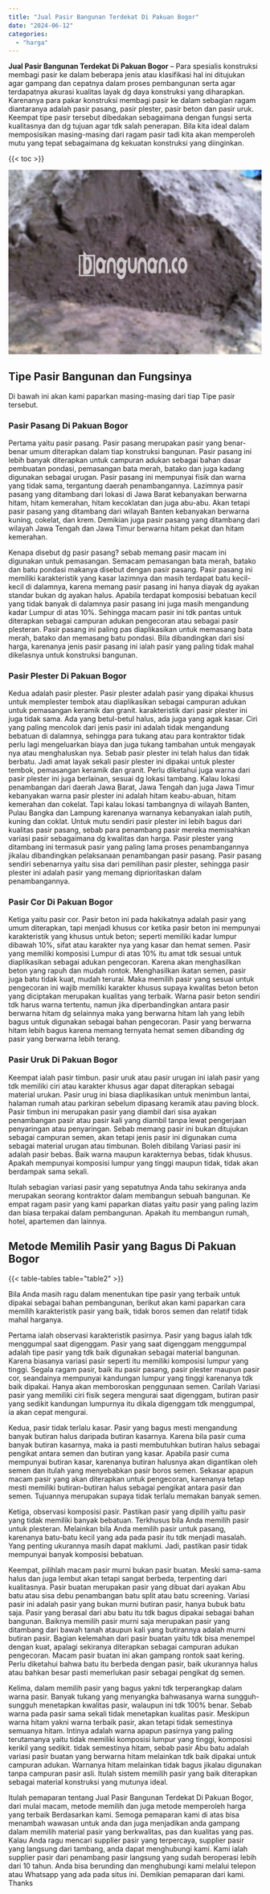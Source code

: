 ```yaml
---
title: "Jual Pasir Bangunan Terdekat Di Pakuan Bogor"
date: "2024-06-12"
categories: 
  - "harga"
---
```


**Jual Pasir Bangunan Terdekat Di Pakuan Bogor** – Para spesialis konstruksi membagi pasir ke dalam beberapa jenis atau klasifikasi hal ini ditujukan agar gampang dan cepatnya dalam proses pembangunan serta agar terdapatnya akurasi kualitas layak dg daya konstruksi yang diharapkan. Karenanya para pakar konstruksi membagi pasir ke dalam sebagian ragam diantaranya adalah pasir pasang, pasir plester, pasir beton dan pasir uruk. Keempat tipe pasir tersebut dibedakan sebagaimana dengan fungsi serta kualitasnya dan dg tujuan agar tdk salah penerapan. Bila kita ideal dalam memposisikan masing-masing dari ragam pasir tadi kita akan memperoleh mutu yang tepat sebagaimana dg kekuatan konstruksi yang diinginkan.

{{< toc >}}

![Jual Pasir Bangunan Terdekat Di Pakuan Bogor](/images/jual-pasir-bangunan-69.png)

## Tipe Pasir Bangunan dan Fungsinya

Di bawah ini akan kami paparkan masing-masing dari tiap Tipe pasir tersebut.

### Pasir Pasang Di Pakuan Bogor

Pertama yaitu pasir pasang. Pasir pasang merupakan pasir yang benar-benar umum diterapkan dalam tiap konstruksi bangunan. Pasir pasang ini lebih banyak diterapkan untuk campuran adukan sebagai bahan dasar pembuatan pondasi, pemasangan bata merah, batako dan juga kadang digunakan sebagai urugan. Pasir pasang ini mempunyai fisik dan warna yang tidak sama, tergantung daerah penambangannya. Lazimnya pasir pasang yang ditambang dari lokasi di Jawa Barat kebanyakan berwarna hitam, hitam kemerahan, hitam kecoklatan dan juga abu-abu. Akan tetapi pasir pasang yang ditambang dari wilayah Banten kebanyakan berwarna kuning, cokelat, dan krem. Demikian juga pasir pasang yang ditambang dari wilayah Jawa Tengah dan Jawa Timur berwarna hitam pekat dan hitam kemerahan.

Kenapa disebut dg pasir pasang? sebab memang pasir macam ini digunakan untuk pemasangan. Semacam pemasangan bata merah, batako dan batu pondasi makanya disebut dengan pasir pasang. Pasir pasang ini memiliki karakteristik yang kasar lazimnya dan masih terdapat batu kecil-kecil di dalamnya, karena memang pasir pasang ini hanya diayak dg ayakan standar bukan dg ayakan halus. Apabila terdapat komposisi bebatuan kecil yang tidak banyak di dalamnya pasir pasang ini juga masih mengandung kadar Lumpur di atas 10%. Sehingga macam pasir ini tdk pantas untuk diterapkan sebagai campuran adukan pengecoran atau sebagai pasir plesteran. Pasir pasang ini paling pas diaplikasikan untuk memasang bata merah, batako dan memasang batu pondasi. Bila dibandingkan dari sisi harga, karenanya jenis pasir pasang ini ialah pasir yang paling tidak mahal dikelasnya untuk konstruksi bangunan.

### Pasir Plester Di Pakuan Bogor

Kedua adalah pasir plester. Pasir plester adalah pasir yang dipakai khusus untuk memplester tembok atau diaplikasikan sebagai campuran adukan untuk pemasangan keramik dan granit. karakteristik dari pasir plester ini juga tidak sama. Ada yang betul-betul halus, ada juga yang agak kasar. Ciri yang paling mencolok dari jenis pasir ini adalah tidak mengandung bebatuan di dalamnya, sehingga para tukang atau para kontraktor tidak perlu lagi mengeluarkan biaya dan juga tukang tambahan untuk mengayak nya atau menghaluskan nya. Sebab pasir plester ini telah halus dan tidak berbatu. Jadi amat layak sekali pasir plester ini dipakai untuk plester tembok, pemasangan keramik dan granit. Perlu diketahui juga warna dari pasir plester ini juga berlainan, sesuai dg lokasi tambang. Kalau lokasi penambangan dari daerah Jawa Barat, Jawa Tengah dan juga Jawa Timur kebanyakan warna pasir plester ini adalah hitam keabu-abuan, hitam kemerahan dan cokelat. Tapi kalau lokasi tambangnya di wilayah Banten, Pulau Bangka dan Lampung karenanya warnanya kebanyakan ialah putih, kuning dan coklat. Untuk mutu sendiri pasir plester ini lebih bagus dari kualitas pasir pasang, sebab para penambang pasir mereka memisahkan variasi pasir sebagaimana dg kwalitas dan harga. Pasir plester yang ditambang ini termasuk pasir yang paling lama proses penambangannya jikalau dibandingkan pelaksanaan penambangan pasir pasang. Pasir pasang sendiri sebenarnya yaitu sisa dari pemilihan pasir plester, sehingga pasir plester ini adalah pasir yang memang diprioritaskan dalam penambangannya.

### Pasir Cor Di Pakuan Bogor

Ketiga yaitu pasir cor. Pasir beton ini pada hakikatnya adalah pasir yang umum diterapkan, tapi menjadi khusus cor ketika pasir beton ini mempunyai karakteristik yang khusus untuk beton; seperti memiliki kadar lumpur dibawah 10%, sifat atau karakter nya yang kasar dan hemat semen. Pasir yang memiliki komposisi Lumpur di atas 10% itu amat tdk sesuai untuk diaplikasikan sebagai adukan pengecoran. Karena akan menghasilkan beton yang rapuh dan mudah rontok. Menghasilkan ikatan semen, pasir juga batu tidak kuat, mudah terurai. Maka memilih pasir yang sesuai untuk pengecoran ini wajib memiliki karakter khusus supaya kwalitas beton beton yang diciptakan merupakan kualitas yang terbaik. Warna pasir beton sendiri tdk harus warna tertentu, namun jika diperbandingkan antara pasir berwarna hitam dg selainnya maka yang berwarna hitam lah yang lebih bagus untuk digunakan sebagai bahan pengecoran. Pasir yang berwarna hitam lebih bagus karena memang ternyata hemat semen dibanding dg pasir yang berwarna lebih terang.

### Pasir Uruk Di Pakuan Bogor

Keempat ialah pasir timbun. pasir uruk atau pasir urugan ini ialah pasir yang tdk memiliki ciri atau karakter khusus agar dapat diterapkan sebagai material urukan. Pasir urug ini biasa diaplikasikan untuk menimbun lantai, halaman rumah atau parkiran sebelum dipasang keramik atau paving block. Pasir timbun ini merupakan pasir yang diambil dari sisa ayakan penambangan pasir atau pasir kali yang diambil tanpa lewat pengerjaan penyaringan atau penyaringan. Sebab memang pasir ini bukan ditujukan sebagai campuran semen, akan tetapi jenis pasir ini digunakan cuma sebagai material urugan atau timbunan. Boleh dibilang Variasi pasir ini adalah pasir bebas. Baik warna maupun karakternya bebas, tidak khusus. Apakah mempunyai komposisi lumpur yang tinggi maupun tidak, tidak akan berdampak sama sekali.

Itulah sebagian variasi pasir yang sepatutnya Anda tahu sekiranya anda merupakan seorang kontraktor dalam membangun sebuah bangunan. Ke empat ragam pasir yang kami paparkan diatas yaitu pasir yang paling lazim dan biasa terpakai dalam pembangunan. Apakah itu membangun rumah, hotel, apartemen dan lainnya.

## Metode Memilih Pasir yang Bagus Di Pakuan Bogor

{{< table-tables table="table2" >}}

Bila Anda masih ragu dalam menentukan tipe pasir yang terbaik untuk dipakai sebagai bahan pembangunan, berikut akan kami paparkan cara memilih karakteristik pasir yang baik, tidak boros semen dan relatif tidak mahal harganya.

Pertama ialah observasi karakteristik pasirnya. Pasir yang bagus ialah tdk menggumpal saat digenggam. Pasir yang saat digenggam menggumpal adalah tipe pasir yang tdk baik digunakan sebagai material bangunan. Karena biasanya variasi pasir seperti itu memiliki komposisi lumpur yang tinggi. Segala ragam pasir, baik itu pasir pasang, pasir plester maupun pasir cor, seandainya mempunyai kandungan lumpur yang tinggi karenanya tdk baik dipakai. Hanya akan memboroskan penggunaan semen. Carilah Variasi pasir yang memiliki ciri fisik segera mengurai saat digenggam, butiran pasir yang sedikit kandungan lumpurnya itu dikala digenggam tdk menggumpal, ia akan cepat mengurai.

Kedua, pasir tidak terlalu kasar. Pasir yang bagus mesti mengandung banyak butiran halus daripada butiran kasarnya. Karena bila pasir cuma banyak butiran kasarnya, maka ia pasti membutuhkan butiran halus sebagai pengikat antara semen dan butiran yang kasar. Apabila pasir cuma mempunyai butiran kasar, karenanya butiran halusnya akan digantikan oleh semen dan itulah yang menyebabkan pasir boros semen. Sekasar apapun macam pasir yang akan diterapkan untuk pengecoran, karenanya tetap mesti memiliki butiran-butiran halus sebagai pengikat antara pasir dan semen. Tujuannya merupakan supaya tidak terlalu memakan banyak semen.

Ketiga, observasi komposisi pasir. Pastikan pasir yang dipilih yaitu pasir yang tidak memiliki banyak bebatuan. Terkhusus bila Anda memilih pasir untuk plesteran. Melainkan bila Anda memilih pasir untuk pasang, karenanya batu-batu kecil yang ada pada pasir itu tdk menjadi masalah. Yang penting ukurannya masih dapat maklumi. Jadi, pastikan pasir tidak mempunyai banyak komposisi bebatuan.

Keempat, pilihlah macam pasir murni bukan pasir buatan. Meski sama-sama halus dan juga lembut akan tetapi sangat berbeda, terpenting dari kualitasnya. Pasir buatan merupakan pasir yang dibuat dari ayakan Abu batu atau sisa debu penambangan batu split atau batu screening. Variasi pasir ini adalah pasir yang bukan murni butiran pasir, hanya bubuk batu saja. Pasir yang berasal dari abu batu itu tdk bagus dipakai sebagai bahan bangunan. Baiknya memilih pasir murni saja merupakan pasir yang ditambang dari bawah tanah ataupun kali yang butirannya adalah murni butiran pasir. Bagian kelemahan dari pasir buatan yaitu tdk bisa menempel dengan kuat, apalagi sekiranya diterapkan sebagai campuran adukan pengecoran. Macam pasir buatan ini akan gampang rontok saat kering. Perlu diketahui bahwa batu itu berbeda dengan pasir, baik ukurannya halus atau bahkan besar pasti memerlukan pasir sebagai pengikat dg semen.

Kelima, dalam memilih pasir yang bagus yakni tdk terperangkap dalam warna pasir. Banyak tukang yang menyangka bahwasanya warna sungguh-sungguh menetapkan kwalitas pasir, walaupun ini tdk 100% benar. Sebab warna pada pasir sama sekali tidak menetapkan kualitas pasir. Meskipun warna hitam yakni warna terbaik pasir, akan tetapi tidak semestinya semuanya hitam. Intinya adalah warna apapun pasirnya yang paling terutamanya yaitu tidak memiliki komposisi lumpur yang tinggi, komposisi kerikil yang sedikit. tidak semestinya hitam, sebab pasir Abu batu adalah variasi pasir buatan yang berwarna hitam melainkan tdk baik dipakai untuk campuran adukan. Warnanya hitam melainkan tidak bagus jikalau digunakan tanpa campuran pasir asli. Itulah sistem memilih pasir yang baik diterapkan sebagai material konstruksi yang mutunya ideal.

Itulah pemaparan tentang Jual Pasir Bangunan Terdekat Di Pakuan Bogor, dari mulai macam, metode memilih dan juga metode memperoleh harga yang terbaik Berdasarkan kami. Semoga pemaparan kami di atas bisa menambah wawasan untuk anda dan juga menjadikan anda gampang dalam memilih material pasir yang berkwalitas, pas dan kualitas yang pas. Kalau Anda ragu mencari supplier pasir yang terpercaya, supplier pasir yang langsung dari tambang, anda dapat menghubungi kami. Kami ialah supplier pasir dari penambang pasir langsung yang sudah beroperasi lebih dari 10 tahun. Anda bisa berunding dan menghubungi kami melalui telepon atau Whatsapp yang ada pada situs ini. Demikian pemaparan dari kami. Thanks
